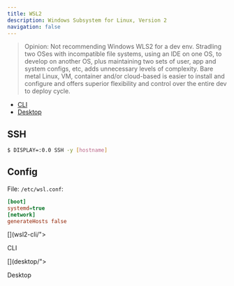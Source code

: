 ```yaml
---
title: WSL2
description: Windows Subsystem for Linux, Version 2
navigation: false
---
```


> Opinion: Not recommending Windows WLS2 for a dev env.  Stradling two OSes with incompatible file systems, using an IDE on one OS, to develop on another OS, plus maintaining two sets of user, app and system configs, etc, adds unnecessary levels of complexity.  Bare metal Linux, VM, container and/or cloud-based is easier to install and configure and offers superior flexibility and control over the entire dev to deploy cycle.

- [CLI](wsl2-cli.md)
- [Desktop](desktop.md)

## SSH

```bash
$ DISPLAY=:0.0 SSH -y [hostname]
```

## Config

File: `/etc/wsl.conf`:

```ini
[boot]
systemd=true
[network]
generateHosts false
```

<div class="ab-buttons">
[](wsl2-cli/"><p>CLI</p></a></div>
[](desktop/"><p>Desktop</p></a></div>
</div>
